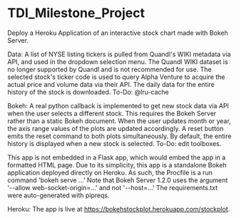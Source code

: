 # TDI_Milestone_Project
Deploy a Heroku Application of an interactive stock chart made with Bokeh Server.

Data: 
A list of NYSE listing tickers is pulled from Quandl's WIKI metadata via API, and used in the dropdown selection menu. 
The Quandl WIKI dataset is no longer supported by Quandl and is not recommended for use.
The selected stock's ticker code is used to query Alpha Venture to acquire the actual price and volume data via their API.
The daily data for the entire history of the stock is downloaded.
    To-Do: @lru-cache 
    
Bokeh:
A real python callback is implemented to get new stock data via API when the user selects a different stock. 
This requires the Bokeh Server rather than a static Bokeh document.
When the user updates month or year, the axis range values of the plots are updated accordingly.
A reset button emits the reset command to both plots simultaneously.
By default, the entire history is displayed when a new stock is selected.
   To-Do: edit toolboxes.
   
This app is not embedded in a Flask app, which would embed the app in a formatted HTML page.
Due to its simplicity, this app is a standalone Bokeh application deployed directly on Heroku.
As such, the Procfile is a run command 'bokeh serve ...' 
Note that Bokeh Server 1.2.0 uses the argument '--allow web-socket-origin=...' and not '--host=...'
The requirements.txt were auto-generated with pipreqs.

Heroku:
The app is live at https://bokehstockplot.herokuapp.com/stockplot.


    



      

